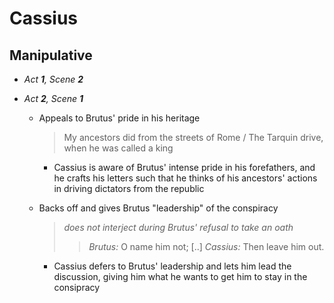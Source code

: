 <style>body {width: 75%} .markdown-body blockquote {margin-bottom: 3px} .markdown-body li>p {margin-top: 3px; margin-bottom: 3px;}</style>

# Cassius
## Manipulative
- *Act __1__, Scene __2__*
	

- *Act __2__, Scene __1__*
	- Appeals to Brutus' pride in his heritage

		> My ancestors did from the streets of Rome / The Tarquin drive, when he was called a king

		- Cassius is aware of Brutus' intense pride in his forefathers, and he crafts his letters such that he thinks of his ancestors' actions in driving dictators from the republic

	- Backs off and gives Brutus "leadership" of the conspiracy

		> *does not interject during Brutus' refusal to take an oath*
		>> *Brutus:* O name him not; [..]
		>> *Cassius:* Then leave him out.

		- Cassius defers to Brutus' leadership and lets him lead the discussion, giving him what he wants to get him to stay in the consipracy